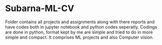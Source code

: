 # Subarna-ML-CV
Folder contains all projects and assignments along with there reports and have codes both in jupyter notebook and python codes seperatly. Codings are done in python, format kept by me are simple and tried to do in more simple and compact. It comprises ML projects and also Computer vision.
